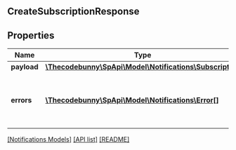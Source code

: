 ## CreateSubscriptionResponse

## Properties

Name | Type | Description | Notes
------------ | ------------- | ------------- | -------------
**payload** | [**\Thecodebunny\SpApi\Model\Notifications\Subscription**](Subscription.md) |  | [optional]
**errors** | [**\Thecodebunny\SpApi\Model\Notifications\Error[]**](Error.md) | A list of error responses returned when a request is unsuccessful. | [optional]

[[Notifications Models]](../) [[API list]](../../Api) [[README]](../../../README.md)
